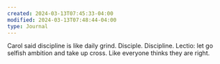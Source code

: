 ```yaml
---
created: 2024-03-13T07:45:33-04:00
modified: 2024-03-13T07:48:44-04:00
type: Journal
---
```


Carol said discipline is like daily grind. Disciple. Discipline. Lectio: let go selfish ambition and take up cross. Like everyone thinks they are right.

